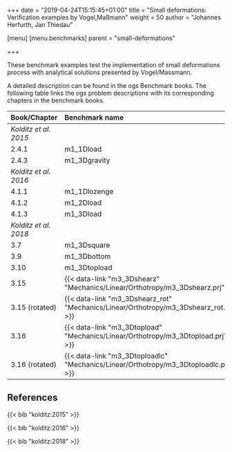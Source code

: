 +++
date = "2019-04-24T15:15:45+01:00"
title = "Small deformations: Verification examples by Vogel,Maßmann"
weight = 50
author = "Johannes Herfurth, Jan Thiedau"

[menu]
  [menu.benchmarks]
    parent = "small-deformations"

+++

These benchmark examples test the implementation of
small deformations process with analytical solutions
presented by Vogel/Massmann.

A detailed description can be found in the ogs Benchmark books.
The following table links the ogs problem descriptions with its corresponding
chapters in the benchmark books.

| Book/Chapter | Benchmark name |
|:--- | :--- |
|*Kolditz et al. 2015*||
|2.4.1 | m1_1Dload|
|2.4.3 | m1_3Dgravity|
| *Kolditz et al. 2016*||
|4.1.1   |  m1_1Dlozenge|
|4.1.2   |  m1_2Dload|
|4.1.3   |  m1_3Dload|
| *Kolditz et al. 2018*||
|3.7  |  m1_3Dsquare|
|3.9  |  m1_3Dbottom|
|3.10 |  m1_3Dtopload|
|3.15  |           {{< data-link "m3_3Dshearz" "Mechanics/Linear/Orthotropy/m3_3Dshearz.prj" >}}|
|3.15 (rotated) |  {{< data-link "m3_3Dshearz_rot" "Mechanics/Linear/Orthotropy/m3_3Dshearz_rot.prj" >}}|
|3.16  |           {{< data-link "m3_3Dtopload" "Mechanics/Linear/Orthotropy/m3_3Dtopload.prj" >}}|
|3.16 (rotated) |  {{< data-link "m3_3Dtoploadlc" "Mechanics/Linear/Orthotropy/m3_3Dtoploadlc.prj" >}}|

## References

{{< bib "kolditz:2015" >}}

{{< bib "kolditz:2016" >}}

{{< bib "kolditz:2018" >}}

